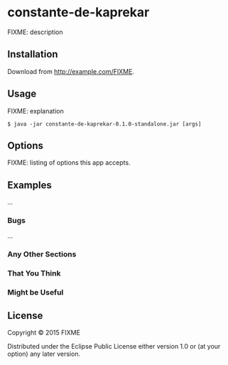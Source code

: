 # constante-de-kaprekar

FIXME: description

## Installation

Download from http://example.com/FIXME.

## Usage

FIXME: explanation

    $ java -jar constante-de-kaprekar-0.1.0-standalone.jar [args]

## Options

FIXME: listing of options this app accepts.

## Examples

...

### Bugs

...

### Any Other Sections
### That You Think
### Might be Useful

## License

Copyright © 2015 FIXME

Distributed under the Eclipse Public License either version 1.0 or (at
your option) any later version.
